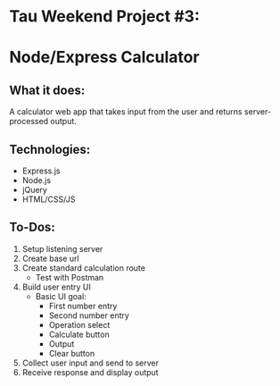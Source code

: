 Tau Weekend Project #3:
=======================
Node/Express Calculator
=======================
What it does:
-------------
A calculator web app that takes input from the user and returns server-processed output.

Technologies:
-------------
* Express.js
* Node.js
* jQuery
* HTML/CSS/JS

To-Dos:
-------
1. Setup listening server
2. Create base url
3. Create standard calculation route
    * Test with Postman
4. Build user entry UI
    * Basic UI goal:
        * First number entry
        * Second number entry
        * Operation select
        * Calculate button
        * Output
        * Clear button
5. Collect user input and send to server
6. Receive response and display output
